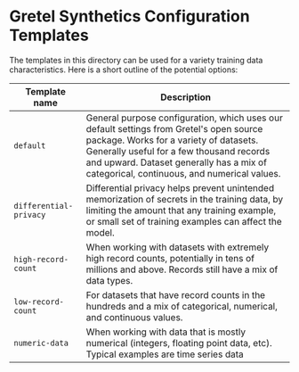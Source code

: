 # Gretel Synthetics Configuration Templates

The templates in this directory can be used for a variety training data characteristics.  Here is a short outline of the potential options:


 | Template name      | Description |
 | ----------- |  ----------- |
 |`default`| General purpose configuration, which uses our default settings from Gretel's open source package. Works for a variety of datasets. Generally useful for a few thousand records and upward. Dataset generally has a mix of categorical, continuous, and numerical values.      |
 |`differential-privacy` | Differential privacy helps prevent unintended memorization of secrets in the training data, by limiting the amount that any training example, or small set of training examples can affect the model.|
 |`high-record-count`| When working with datasets with extremely high record counts, potentially in tens of millions and above. Records still have a mix of data types.|
 |`low-record-count`| For datasets that have record counts in the hundreds and a mix of categorical, numerical, and continuous values.    |
 |`numeric-data`| When working with data that is mostly numerical (integers, floating point data, etc). Typical examples are time series data|
 
